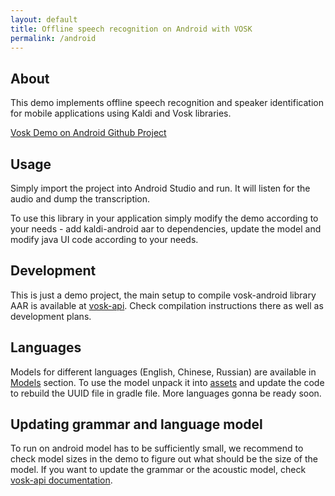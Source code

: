 ```yaml
---
layout: default
title: Offline speech recognition on Android with VOSK
permalink: /android
---
```


## About

This demo implements offline speech recognition and speaker identification for mobile applications using Kaldi and Vosk libraries.

[Vosk Demo on Android Github Project](https://github.com/alphacep/vosk-android-demo)

## Usage

Simply import the project into Android Studio and run. It will listen for the audio and dump the transcription.

To use this library in your application simply modify the demo according to your needs - add kaldi-android aar
to dependencies, update the model and modify java UI code according to your needs.

## Development

This is just a demo project, the main setup to compile vosk-android
library AAR is available at [vosk-api](http://github.com/alphacep/vosk-api). Check
compilation instructions there as well as development plans.

## Languages

Models for different languages (English, Chinese, Russian) are available
in [Models](models) section. To use the model unpack it into [assets](https://github.com/alphacep/vosk-android-demo/tree/master/models/src/main/assets/model-en-us) and
update the code to rebuild the UUID file in gradle file. More languages gonna be ready
soon.

## Updating grammar and language model

To run on android model has to be sufficiently small, we recommend to check model sizes in the demo to figure out what should be the size of the model. If you want to update the grammar or the acoustic model, check [vosk-api documentation](https://github.com/alphacep/vosk-api/blob/master/doc/adapation.md).
